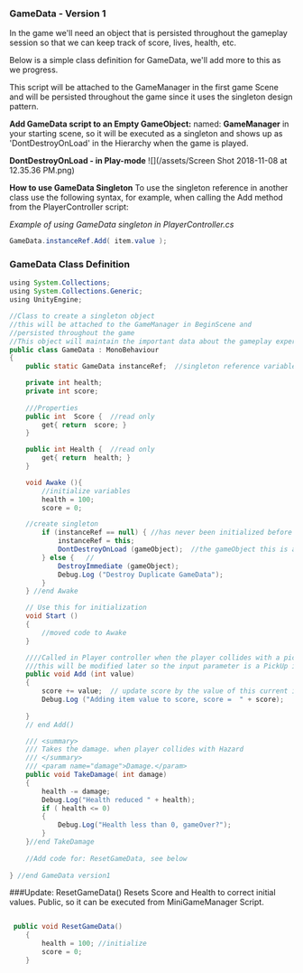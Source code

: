 ### GameData - Version 1

In the game we'll need an object that is persisted throughout the gameplay session so that we can keep track of score, lives, health, etc.

Below is a simple class definition for GameData, we'll add more to this as we progress.

This script will be attached to the GameManager in the first game Scene and will be persisted throughout the game since it uses the singleton design pattern.

**Add GameData script to an Empty GameObject:** named: **GameManager** in your starting scene, so it will be executed as a singleton and shows up as 'DontDestroyOnLoad' in the Hierarchy when the game is played.

**DontDestroyOnLoad - in Play-mode**
![](/assets/Screen Shot 2018-11-08 at 12.35.36 PM.png)

**How to use GameData Singleton**
To use the singleton reference in another class use the following syntax, for example, when calling the Add method from the PlayerController script:

_Example of using GameData singleton in PlayerController.cs_
```java
GameData.instanceRef.Add( item.value );
```


### GameData Class Definition

```java
using System.Collections;
using System.Collections.Generic;
using UnityEngine;

//Class to create a singleton object
//this will be attached to the GameManager in BeginScene and
//persisted throughout the game
//This object will maintain the important data about the gameplay experience
public class GameData : MonoBehaviour
{
    public static GameData instanceRef;  //singleton reference variable

    private int health;
    private int score;
    
    ///Properties
    public int  Score {  //read only
        get{ return  score; }
    }

    public int Health {  //read only
        get{ return  health; }
    }

    void Awake (){
        //initialize variables
        health = 100;
        score = 0;     

    //create singleton
        if (instanceRef == null) { //has never been initialized before
            instanceRef = this;
            DontDestroyOnLoad (gameObject);  //the gameObject this is attached to 
        } else {   //
            DestroyImmediate (gameObject);   
            Debug.Log ("Destroy Duplicate GameData");
        }
    } //end Awake

    // Use this for initialization
    void Start ()
    {
        //moved code to Awake
    }

    ////Called in Player controller when the player collides with a pickup    
    ///this will be modified later so the input parameter is a PickUp item so it can be added to inventory
    public void Add (int value)
    {
        score += value;  // update score by the value of this current item
        Debug.Log ("Adding item value to score, score =  " + score);
   
    }
    // end Add()

    /// <summary>
    /// Takes the damage. when player collides with Hazard
    /// </summary>
    /// <param name="damage">Damage.</param>
    public void TakeDamage( int damage)
    {
        health -= damage;
        Debug.Log("Health reduced " + health);
        if ( health <= 0)
        {
            Debug.Log("Health less than 0, gameOver?");
        }
    }//end TakeDamage
   
    //Add code for: ResetGameData, see below 
        
} //end GameData version1
```

###Update:  ResetGameData() 
Resets Score and Health to correct initial values.  Public, so it can be executed from MiniGameManager Script.



```java

 public void ResetGameData()
    {
        health = 100; //initialize
        score = 0;
    } 

```

